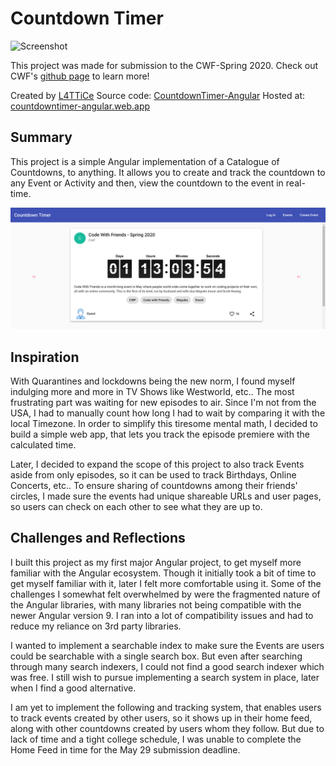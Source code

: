 # Countdown Timer

![Screenshot](https://raw.githubusercontent.com/ScottKwang/CodeWithFriends-Spring2020/master/assets/images/banner_new.png)

This project was made for submission to the CWF-Spring 2020.
Check out CWF's [github page](https://scottkwang.github.io/CodeWithFriends-Spring2020/) to learn more!

Created by [L4TTiCe](https://github.com/L4TTiCe)
Source code: [CountdownTimer-Angular](https://github.com/L4TTiCe/CountdownTimer-Angular)
Hosted at: [countdowntimer-angular.web.app](https://countdowntimer-angular.web.app/)

## Summary

This project is a simple Angular implementation of a Catalogue of Countdowns, to anything. It allows you to create and track the countdown to any Event or Activity and then, view the countdown to the event in real-time.

![countdown-landing-page](https://github.com/L4TTiCe/CountdownTimer-Angular/blob/master/docs/assets/landing_new.png?raw=true)

## Inspiration

With Quarantines and lockdowns being the new norm, I found myself indulging more and more in TV Shows like Westworld, etc.. The most frustrating part was waiting for new episodes to air. Since I'm not from the USA, I had to manually count how long I had to wait by comparing it with the local Timezone. In order to simplify this tiresome mental math, I decided to build a simple web app, that lets you track the episode premiere with the calculated time.

Later, I decided to expand the scope of this project to also track Events aside from only episodes, so it can be used to track Birthdays, Online Concerts, etc.. To ensure sharing of countdowns among their friends' circles, I made sure the events had unique shareable URLs and user pages, so users can check on each other to see what they are up to. 

## Challenges and Reflections

I built this project as my first major Angular project, to get myself more familiar with the Angular ecosystem. Though it initially took a bit of time to get myself familiar with it, later I felt more comfortable using it. Some of the challenges I somewhat felt overwhelmed by were the fragmented nature of the Angular libraries, with many libraries not being compatible with the newer Angular version 9. I ran into a lot of compatibility issues and had to reduce my reliance on 3rd party
libraries.

I wanted to implement a searchable index to make sure the Events are users could be searchable with a single search box. But even after searching through many search indexers, I could not find a good search indexer which was free. I still wish to pursue implementing a search system in place, later when I find a good alternative.

I am yet to implement the following and tracking system, that enables users to track events created by other users, so it shows up in their home feed, along with other countdowns created by users whom they follow. But due to lack of time and a tight college schedule, I was unable to complete the Home Feed in time for the May 29 submission deadline.
